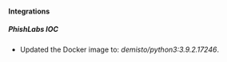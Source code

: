 
#### Integrations
##### PhishLabs IOC
- Updated the Docker image to: *demisto/python3:3.9.2.17246*.
